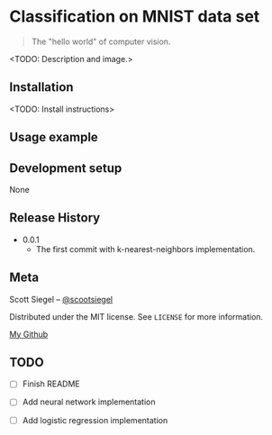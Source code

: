 # Classification on MNIST data set 
> The "hello world" of computer vision.

<TODO: Description and image.>



## Installation

<TODO: Install instructions>

## Usage example

<TODO>

## Development setup

None

## Release History

* 0.0.1
    * The first commit with k-nearest-neighbors implementation.

## Meta

Scott Siegel – [@scootsiegel](https://twitter.com/scootsiegel) 

Distributed under the MIT license. See ``LICENSE`` for more information.

[My Github](https://github.com/scootsiegel/)

## TODO
- [ ] Finish README
- [ ] Add neural network implementation
- [ ] Add logistic regression implementation

